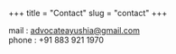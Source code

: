 +++
title = "Contact"
slug = "contact"
+++


mail : advocateayushia@gmail.com \
phone : +91 883 921 1970 